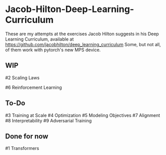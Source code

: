 # Jacob-Hilton-Deep-Learning-Curriculum
These are my attempts at the exercises Jacob Hilton suggests in his Deep Learning Curriculum, available at https://github.com/jacobhilton/deep_learning_curriculum
Some, but not all, of them work with pytorch's new MPS device.

## WIP
\#2 Scaling Laws 

\#6 Reinforcement Learning

## To-Do
\#3 Training at Scale
\#4 Optimization
\#5 Modeling Objectives
\#7 Alignment
\#8 Interpretability
\#9 Adversarial Training

## Done for now
\#1 Transformers
